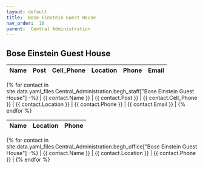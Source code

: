 ```yaml
---
layout: default
title:  Bose Einstein Guest House
nav_order:  18
parent:  Central Administration
---
```




## Bose Einstein Guest House


| Name | Post | Cell_Phone | Location | Phone | Email |
| --- | --- | --- | --- | --- | --- |
{% for contact in site.data.yaml_files.Central_Administration.begh_staff["Bose Einstein Guest House"] -%}
| {{ contact.Name }} | {{ contact.Post }} | {{ contact.Cell_Phone }} | {{ contact.Location }} | {{ contact.Phone }} | {{ contact.Email }} |
{% endfor %}


 


| Name | Location | Phone |
| --- | --- | --- |
{% for contact in site.data.yaml_files.Central_Administration.begh_office["Bose Einstein Guest House"] -%}
| {{ contact.Name }} | {{ contact.Location }} | {{ contact.Phone }} |
{% endfor %}
